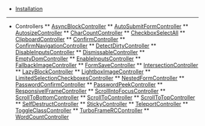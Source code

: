 <!-- docs/_sidebar.md -->
* [Installation](/ "Stimulus Library")
---
* Controllers
** [AsyncBlockController](./controllers/async_block_controller.md "Stimulus Library - AsyncBlockController")
** [AutoSubmitFormController](./controllers/auto_submit_form_controller.md "Stimulus Library - AutoSubmitFormController")
** [AutosizeController](./controllers/autosize_controller.md "Stimulus Library - AutosizeController")
** [CharCountController](./controllers/char_count_controller.md "Stimulus Library - CharCountController")
** [CheckboxSelectAll](./controllers/checkbox_select_all_controller.md "Stimulus Library - CheckboxSelectAll")
** [ClipboardController](./controllers/clipboard_controller.md "Stimulus Library - ClipboardController")
** [ConfirmController](./controllers/confirm_controller.md "Stimulus Library - ConfirmController")
** [ConfirmNavigationController](./controllers/confirm_navigation_controller.md "Stimulus Library - ConfirmNavigationController")
** [DetectDirtyController](./controllers/detect_dirty_controller.md "Stimulus Library - DetectDirtyController")
** [DisableInputsController](./controllers/disable_inputs_controller.md "Stimulus Library - DisableInputsController")
** [DismissableController](./controllers/dismissable_controller.md "Stimulus Library - DismissableController")
** [EmptyDomController](./controllers/empty_dom_controller.md "Stimulus Library - EmptyDomController")
** [EnableInputsController](./controllers/enable_inputs_controller.md "Stimulus Library - EnableInputsController")
** [FallbackImageController](./controllers/fallback_image_controller.md "Stimulus Library - FallbackImageController")
** [FormSaveController](./controllers/form_save_controller.md "Stimulus Library - FormSaveController")
** [IntersectionController](./controllers/intersection_controller.md "Stimulus Library - IntersectionController")
** [LazyBlockController](./controllers/lazy_block_controller.md "Stimulus Library - LazyBlockController")
** [LightboxImageController](./controllers/lightbox_image_controller.md "Stimulus Library - LightboxImageController")
** [LimitedSelectionCheckboxesController](./controllers/limited_selection_checkboxes_controller.md "Stimulus Library - LimitedSelectionCheckboxesController")
** [NestedFormController](./controllers/nested_form_controller.md "Stimulus Library - NestedFormController")
** [PasswordConfirmController](./controllers/password_confirm_controller.md "Stimulus Library - PasswordConfirmController")
** [PasswordPeekController](./controllers/password_peek_controller.md "Stimulus Library - PasswordPeekController")
** [ResponsiveIFrameController](controllers/responsive_iframe_controller.md "Stimulus Library - ResponsiveIFrame")
** [ScrollIntoFocusController](./controllers/scroll_into_focus_controller.md "Stimulus Library - ScrollIntoFocusController")
** [ScrollToBottomController](./controllers/scroll_to_bottom_controller.md "Stimulus Library - ScrollToBottomController")
** [ScrollToController](./controllers/scroll_to_controller.md "Stimulus Library - ScrollToController")
** [ScrollToTopController](./controllers/scroll_to_top_controller.md "Stimulus Library - ScrollToTopController")
** [SelfDestructController](./controllers/self_destruct_controller.md "Stimulus Library - SelfDestructController")
** [StickyController](./controllers/sticky_controller.md "Stimulus Library - StickyController")
** [TeleportController](./controllers/teleport_controller.md "Stimulus Library - TeleportController")
** [ToggleClassController](./controllers/toggle_class_controller.md "Stimulus Library - ToggleClassController")
** [TurboFrameRCController](./controllers/turbo_frame_rc_controller.md "Stimulus Library - TurboFrameRCController")
** [WordCountController](./controllers/word_count_controller.md "Stimulus Library - WordCountController")
